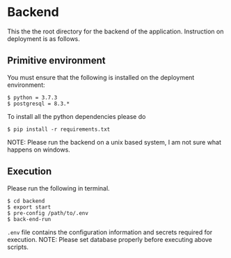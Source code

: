 # Backend

This the the root directory for the backend of the application. Instruction on deployment is as follows.

## Primitive environment 
You must ensure that the following is installed on the deployment environment:
```
$ python = 3.7.3
$ postgresql = 8.3.*
```

To install all the python dependencies please do 
```
$ pip install -r requirements.txt
```

NOTE: Please run the backend on a unix based system, I am not sure what happens on windows.

## Execution
Please run the following in terminal. 
```
$ cd backend
$ export start
$ pre-config /path/to/.env
$ back-end-run
```
`.env` file contains the configuration information and secrets required for execution.
NOTE: Please set database properly before executing above scripts.


 